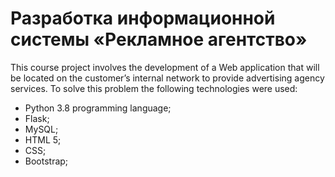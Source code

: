 # Разработка информационной системы «Рекламное агентство»

This course project involves the development of a Web application that will be located on the customer’s internal network to provide advertising agency services. To solve this problem the following technologies were used:
+ Python 3.8 programming language;
+ Flask;
+ MySQL;
+ HTML 5;
+ CSS;
+ Bootstrap;
